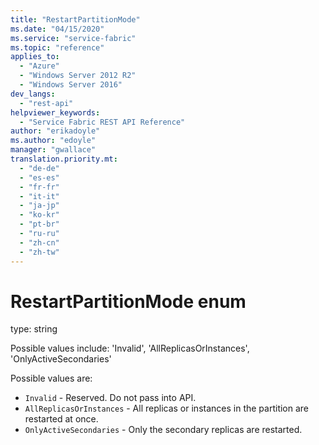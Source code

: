 ```yaml
---
title: "RestartPartitionMode"
ms.date: "04/15/2020"
ms.service: "service-fabric"
ms.topic: "reference"
applies_to: 
  - "Azure"
  - "Windows Server 2012 R2"
  - "Windows Server 2016"
dev_langs: 
  - "rest-api"
helpviewer_keywords: 
  - "Service Fabric REST API Reference"
author: "erikadoyle"
ms.author: "edoyle"
manager: "gwallace"
translation.priority.mt: 
  - "de-de"
  - "es-es"
  - "fr-fr"
  - "it-it"
  - "ja-jp"
  - "ko-kr"
  - "pt-br"
  - "ru-ru"
  - "zh-cn"
  - "zh-tw"
---
```

# RestartPartitionMode enum

type: string

Possible values include: 'Invalid', 'AllReplicasOrInstances', 'OnlyActiveSecondaries'

Possible values are: 

  - `Invalid` - Reserved.  Do not pass into API.
  - `AllReplicasOrInstances` - All replicas or instances in the partition are restarted at once.
  - `OnlyActiveSecondaries` - Only the secondary replicas are restarted.

